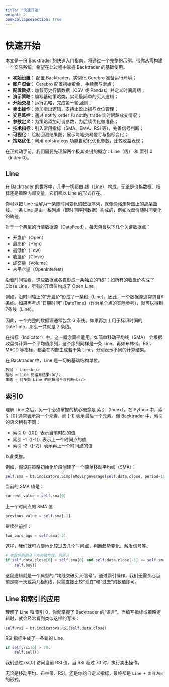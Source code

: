 ```yaml
---
title: "快速开始"
weight: 2
bookCollapseSection: true
---
```


# 快速开始

本文是一份 Backtrader 的快速入门指南，将通过一个完整的示例，带你从零构建一个交易系统，希望在此过程中掌握 Backtrader 的基础使用。

- **初始设置**： 配置 Backtrader，实例化 Cerebro 准备运行环境；<br/>
- **账户资金**： Cerebro 配置初始资金、手续费与滑点；<br/>
- **配置数据**：加载历史行情数据（CSV 或 Pandas）并定义时间周期；<br/>
- **演示策略**：编写基础策略类，实现最简单的买入逻辑；<br/>
- **开始交易**：运行策略，完成第一轮回测；<br/>
- **卖出操作**：添加卖出逻辑，支持止盈止损与仓位管理；<br/>
- **交易监控**：通过 notify_order 和 notify_trade 实时跟踪成交情况；<br/>
- **参数定义**：为策略添加可调参数，为后续优化做准备；<br/>
- **技术指标**：引入常用指标（SMA、EMA、RSI 等），完善信号判断；<br/>
- **可视化**：  绘制回测结果图，展示每笔交易盈亏与指标变化；<br/>
- **策略优化**：利用 optstrategy 功能自动化优化参数，比较收益表现；<br/>

在正式动手前，我们需要先理解两个极其关键的概念：Line（线） 和 索引 0（Index 0）。

## Line

在 Backtrader 的世界中，几乎一切都由 线（Line） 构成。无论是价格数据、指标还是策略内部变量，它们都以 Line 的形式存在。

你可以把 Line 理解为一条随时间变化的数据序列，就像价格走势图上的那条曲线。一条 Line 是由一系列点（即时间序列数据）构成的，例如收盘价随时间变化的轨迹。

对于一个典型的行情数据源（DataFeed），每天包含以下几个关键数据点：

- 开盘价（Open）
- 最高价（High）
- 最低价（Low）
- 收盘价（Close）
- 成交量（Volume）
- 未平仓量（OpenInterest）

沿着时间轴看，这些数据点各自形成一条独立的“线”：如所有的收盘价构成了 Close Line，所有的开盘价构成了 Open Line。

例如，沿时间轴上的“开盘价”形成了一条线（Line）。因此，一个数据源通常包含6条线。如果再考虑“日期时间” (DateTime)（作为单个点的实际参考），就可以得到7条线（Line）。

因此，一个完整的数据源通常包含 6 条线。如果再加上用于标识时间的 DateTime，那么一共就是 7 条线。

在指标（Indicator）中，这一概念同样适用。如简单移动平均线（SMA） 会根据收盘价计算一个平均值序列，这个序列同样是一条 Line。再如布林带、RSI、MACD 等指标，都会在内部生成若干条 Line，分别表示不同的计算结果。

在 Backtrader 中，Line 是一切的基础结构单位。

```bash
数据 → Line<br/>
指标 → Line 的运算结果<br/>
策略 → 对多条 Line 的逻辑组合与判断<br/>
```

## 索引0

理解 Line 之后，另一个必须掌握的核心概念是 索引（Index）。在 Python 中，索引 [0] 通常表示第一个元素，而 [-1] 表示最后一个元素。但 Backtrader 中，索引的语义稍有不同：

- 索引 0（[0]）表示当前时刻的值
- 索引 -1（[-1]）表示上一个时间点的值
- 索引 -2（[-2]）表示再上一个时间点的值

以此类推。

例如，假设在策略初始化阶段创建了一个简单移动平均线（SMA）：

```python
self.sma = bt.indicators.SimpleMovingAverage(self.data.close, period=15)
```

当前的 SMA 值是：

```python
current_value = self.sma[0]
```

上一个时间点的 SMA 值：

```python
previous_value = self.sma[-1]
```

继续往前推：

```python
two_bars_ago = self.sma[-2]
```

这样，我们就可方便地比较过去几个时间点，判断趋势变化、触发信号等。

```python
# 收盘价刚刚从下方突破均线，则买入
if self.data.close[0] > self.sma[0] and self.data.close[-1] <= self.sma[-1]:
    self.buy()
```

这段逻辑就是一个典型的 "均线突破买入信号"。通过索引操作，我们无需关心当前是哪一天或第几根K线，只需直接比较“现在”和“过去”的数值即可。

## Line 和索引的应用

理解了 Line 和 索引 0，你就掌握了 Backtrader 的“语言”。当编写指标或策略逻辑时，就会经常看到类似这样的写法：

```python
self.rsi = bt.indicators.RSI(self.data.close)
```

RSI 指标生成了一条新的 Line。

```python
if self.rsi[0] > 70:
    self.sell()
```

我们通过 rsi[0] 访问当前 RSI 值，当 RSI 超过 70 时，执行卖出操作。

无论是移动平均、布林带、RSI，还是你的自定义指标，最终都是 `Line + 索引访问` 的形式。
